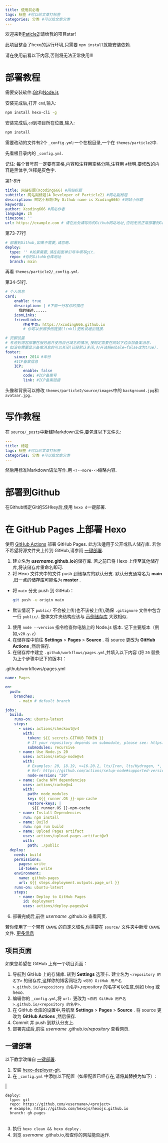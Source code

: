 ```yaml
---
title: 使用前必看
tags: 标签 #可以给文章打标签
categories: 分类 #可以给文章分类
---
```

欢迎来到[Paticle2](https://github.com/xcoding666/particle2)!请给我的项目star!

此项目整合了hexo的运行环境,只需要 `npm install`就能安装依赖.

请在使用前看以下内容,否则将无法正常使用!!!

<!--more-->

# 部署教程

需要安装软件:[Git](https://github.com/git-for-windows/git/releases/download/v2.46.0.windows.1/Git-2.46.0-64-bit.exe "点我一键下载")和[Node.js](https://nodejs.org/dist/v20.13.1/node-v20.13.1-x64.msi "点我一键下载")

安装完成后,打开 `cmd`,输入:

```bash
npm install hexo-cli -g
```

安装完成后,`cd`到项目所在位置,输入:

```bash
npm install
```

需要改动的文件有2个 `_config.yml`:一个在根目录,一个在 `themes/particle2`中.

先看根目录内的 `_config.yml`.

记住: 每个冒号前一定要有空格,内容和注释用空格分隔,注释用 `#`标明.要修改的内容是黑体字,注释是灰色字.

第1-8行

```yaml
title: 网站标题(Xcoding666) #网站标题
subtitle: 网站副标题(A Developer of Particle2) #网站副标题
description: 网站小标题(My Github name is Xcoding666) #网站小标题
keywords:
author: Xcoding666 #网站作者
language: zh
timezone: ''
url: https://example.com # 请在此处填写你的Github网站地址,否则无法正常部署到Github,如果不需要,请填写你自己的地址.
```

第73-77行

```yaml
# 部署到Github,如果不需要,请忽略.
deploy:
  type: '' #如果需要,请在前面单引号中填写git.
  repo: #你的Gituhb仓库地址
  branch: main
```

再看 `themes/particle2/_config.yml`.

第34-51行.

```yaml
# 个人信息
card:
    enable: true
    description: | #下面一行写你的描述
      我的描述......
    iconLinks:
    friendLinks:
        作者主页: https://xcoding666.github.io
        # 你可以参照示例链接(link1)更改或增加链接.

# 页脚设置
# 考虑到博客部署在服务器并使用自己域名的情况,按规定需要在网站下边添加备案消息.
# 如没有需要显示备案消息的可以关闭(已经默认关闭,打开请把enbale=false改为true).
footer:
    since: 2014 #年份
    #ICP备案信息
    ICP:
        enable: false
        code: #ICP备案号
        link: #ICP备案链接
```

头像和背景可以修改 `themes/particle2/source/images`中的 `background.jpg`和 `avataar.jpg.`

# 写作教程

在 `source/_posts`中新建Markdown文件,要包含以下文件头:

```yaml
---
title: 标题
tags: 标签 #可以给文章打标签
categories: 分类 #可以给文章分类
---
```

然后用标准Markdown语法写作.用 `<!--more-->`缩略内容.

# 部署到Github

在Github绑定Git的SSHkey后,使用 `hexo d`一键部署.

# 在 GitHub Pages 上部署 Hexo

使用 [GitHub Actions](https://docs.github.com/zh/actions) 部署 GitHub Pages. 此方法适用于公开或私人储存库. 若你不希望将源文件夹上传到 GitHub,请参阅 [一键部署](https://hexo.io/zh-cn/docs/github-pages#一键部署).

1. 建立名为 ***username*.github.io**的储存库. 若之前已将 Hexo 上传至其他储存库,将该储存库重命名即可.
2. 将 Hexo 文件夹中的文件 push 到储存库的默认分支. 默认分支通常名为 **main** ,旧一点的储存库可能名为 **master** .

* 将 `main` 分支 push 到 GitHub：

  ```bash
  git push -u origin main
  ```
* 默认情况下 `public/` 不会被上传(也不该被上传),确保 `.gitignore` 文件中包含一行 `public/`. 整体文件夹结构应该与 [示例储存库](https://github.com/hexojs/hexo-starter) 大致相似.

3. 使用 `node --version` 指令检查你电脑上的 Node.js 版本. 记下主要版本（例如,`v20.y.z`）
4. 在储存库中前往 **Settings** > **Pages** > **Source** . 将 source 更改为  **GitHub Actions** ,然后保存.
5. 在储存库中建立 `.github/workflows/pages.yml`,并填入以下内容 (将 `20` 替换为上个步骤中记下的版本)：

.github/workflows/pages.yml

```.github/workflows/pages.yml
name: Pages

on:
  push:
    branches:
      - main # default branch

jobs:
  build:
    runs-on: ubuntu-latest
    steps:
      - uses: actions/checkout@v4
        with:
          token: ${{ secrets.GITHUB_TOKEN }}
          # If your repository depends on submodule, please see: https://github.com/actions/checkout
          submodules: recursive
      - name: Use Node.js 20
        uses: actions/setup-node@v4
        with:
          # Examples: 20, 18.19, >=16.20.2, lts/Iron, lts/Hydrogen, *, latest, current, node
          # Ref: https://github.com/actions/setup-node#supported-version-syntax
          node-version: "20"
      - name: Cache NPM dependencies
        uses: actions/cache@v4
        with:
          path: node_modules
          key: ${{ runner.OS }}-npm-cache
          restore-keys: |
            ${{ runner.OS }}-npm-cache
      - name: Install Dependencies
        run: npm install
      - name: Build
        run: npm run build
      - name: Upload Pages artifact
        uses: actions/upload-pages-artifact@v3
        with:
          path: ./public
  deploy:
    needs: build
    permissions:
      pages: write
      id-token: write
    environment:
      name: github-pages
      url: ${{ steps.deployment.outputs.page_url }}
    runs-on: ubuntu-latest
    steps:
      - name: Deploy to GitHub Pages
        id: deployment
        uses: actions/deploy-pages@v4
```

6. 部署完成后,前往  *username* .github.io 查看网页.

若你使用了一个带有 `CNAME` 的自定义域名,你需要在 `source/` 文件夹中新增 `CNAME` 文件. [更多信息](https://docs.github.com/zh/pages/configuring-a-custom-domain-for-your-github-pages-site/managing-a-custom-domain-for-your-github-pages-site)

## 项目页面

如果您希望在 GitHub 上有一个项目页面：

1. 导航到 GitHub 上的存储库. 转到 **Settings** 选项卡. 建立名为 `<repository 的名字>` 的储存库,这样你的博客网址为 `<你的 GitHub 用户名>.github.io/<repository 的名字>`,repository 的名字可以任意,例如 blog 或 hexo.
2. 编辑你的 `_config.yml`,将 `url:` 更改为 `<你的 GitHub 用户名>.github.io/<repository 的名字>`.
3. 在 GitHub 仓库的设置中,导航至 **Settings** > **Pages** > **Source** . 将 source 更改为  **GitHub Actions** ,然后保存.
4. Commit 并 push 到默认分支上.
5. 部署完成后,前往  *username* .github.io/*repository* 查看网页.

## 一键部署

以下教学改编自 [一键部署](https://hexo.io/zh-cn/docs/one-command-deployment).

1. 安装 [hexo-deployer-git](https://github.com/hexojs/hexo-deployer-git).
2. 在 `_config.yml` 中添加以下配置（如果配置已经存在,请将其替换为如下）:

|

```
deploy:
  type: git
  repo: https://github.com/<username>/<project>
  # example, https://github.com/hexojs/hexojs.github.io
  branch: gh-pages
```

|  |
| - |

3. 执行 `hexo clean && hexo deploy` .
4. 浏览  *username* .github.io,检查你的网站能否运作.
